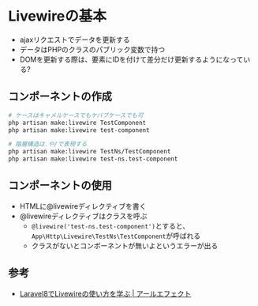 # Livewireの基本

- ajaxリクエストでデータを更新する
- データはPHPのクラスのパブリック変数で持つ
- DOMを更新する際は、要素にIDを付けて差分だけ更新するようになっている?

## コンポーネントの作成

```bash
# ケースはキャメルケースでもケバブケースでも可
php artisan make:livewire TestComponent
php artisan make:livewire test-component

# 階層構造は.や/で表現する
php artisan make:livewire TestNs/TestComponent
php artisan make:livewire test-ns.test-component
```

## コンポーネントの使用

- HTMLに@livewireディレクティブを書く
- @livewireディレクティブはクラスを呼ぶ
  - `@livewire('test-ns.test-component')`とすると、`App\Http\Livewire\TestNs\TestComponent`が呼ばれる
  - クラスがないとコンポーネントが無いよというエラーが出る

## 参考

- [Laravel8でLivewireの使い方を学ぶ | アールエフェクト](https://reffect.co.jp/laravel/laravel-livewire)